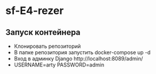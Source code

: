 # sf-E4-rezer

## Запуск контейнера

- Клонировать репозиторий
- В папке репозитория запустить docker-compose up -d
- Вход в админку Django http://localhost:8089/admin/ 
- USERNAME=arty PASSWORD=admin

